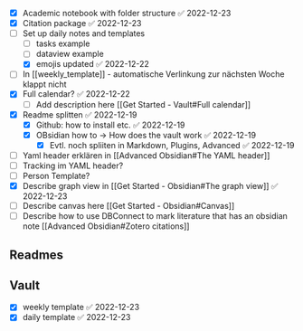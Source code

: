 

- [x] Academic notebook with folder structure ✅ 2022-12-23
- [x] Citation package ✅ 2022-12-23
- [ ] Set up daily notes and templates
	- [ ] tasks example
	- [ ] dataview example
	- [x] emojis updated ✅ 2022-12-22
- [ ] In [[weekly_template]] - automatische Verlinkung zur nächsten Woche klappt nicht
- [x] Full calendar? ✅ 2022-12-22
	- [ ] Add description here [[Get Started - Vault#Full calendar]]
- [x] Readme splitten ✅ 2022-12-19
	- [x] Github: how to install etc. ✅ 2022-12-19
	- [x] OBsidian how to -> How does the vault work ✅ 2022-12-19
		- [x] Evtl. noch spliiten in Markdown, Plugins, Advanced ✅ 2022-12-19
- [ ] Yaml header erklären in [[Advanced Obsidian#The YAML header]]
- [ ] Tracking im YAML header?
- [ ] Person Template?
- [x] Describe graph view in [[Get Started - Obsidian#The graph view]] ✅ 2022-12-23
- [ ] Describe canvas here [[Get Started - Obsidian#Canvas]]
- [ ] Describe how to use DBConnect to mark literature that has an obsidian note [[Advanced Obsidian#Zotero citations]]

## Readmes

## Vault

- [x] weekly template ✅ 2022-12-23
- [x] daily template ✅ 2022-12-23